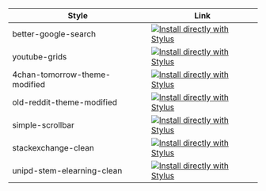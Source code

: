 |Style|Link|
|---|---|
|better-google-search|[![Install directly with Stylus](https://img.shields.io/badge/Install%20directly%20with-Stylus-238b8b.svg)](https://github.com/diegostafa/userstyles/raw/master/better-google-seatch.user.css)|
|youtube-grids|[![Install directly with Stylus](https://img.shields.io/badge/Install%20directly%20with-Stylus-238b8b.svg)](https://github.com/diegostafa/userstyles/raw/master/youtube-grids.user.css)|
|4chan-tomorrow-theme-modified|[![Install directly with Stylus](https://img.shields.io/badge/Install%20directly%20with-Stylus-238b8b.svg)](https://github.com/diegostafa/userstyles/raw/master/4chan-tomorrow-theme-modified.user.css)|
|old-reddit-theme-modified|[![Install directly with Stylus](https://img.shields.io/badge/Install%20directly%20with-Stylus-238b8b.svg)](https://github.com/diegostafa/userstyles/raw/master/old-reddit-theme-modified.user.css)|
|simple-scrollbar|[![Install directly with Stylus](https://img.shields.io/badge/Install%20directly%20with-Stylus-238b8b.svg)](https://github.com/diegostafa/userstyles/raw/master/simple-scrollbar.user.css)|
|stackexchange-clean|[![Install directly with Stylus](https://img.shields.io/badge/Install%20directly%20with-Stylus-238b8b.svg)](https://github.com/diegostafa/userstyles/raw/master/stackexchange-clean.user.css)|
|unipd-stem-elearning-clean|[![Install directly with Stylus](https://img.shields.io/badge/Install%20directly%20with-Stylus-238b8b.svg)](https://github.com/diegostafa/userstyles/raw/master/unipd-stem-elearning-clean.user.css)|
